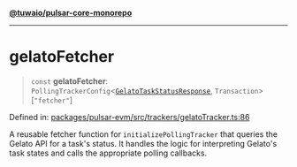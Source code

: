 [**@tuwaio/pulsar-core-monorepo**](../../../README.md)

***

# gelatoFetcher

> `const` **gelatoFetcher**: `PollingTrackerConfig`\<[`GelatoTaskStatusResponse`](../type-aliases/GelatoTaskStatusResponse.md), `Transaction`\>\[`"fetcher"`\]

Defined in: [packages/pulsar-evm/src/trackers/gelatoTracker.ts:86](https://github.com/TuwaIO/pulsar-core/blob/37a7892af021715ac51cc1827e93ad7b2762ab6c/packages/pulsar-evm/src/trackers/gelatoTracker.ts#L86)

A reusable fetcher function for `initializePollingTracker` that queries the Gelato API for a task's status.
It handles the logic for interpreting Gelato's task states and calls the appropriate polling callbacks.
